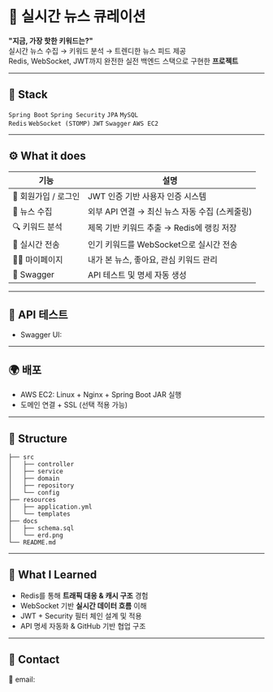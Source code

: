 
# 📰 실시간 뉴스 큐레이션

**"지금, 가장 핫한 키워드는?"**  
실시간 뉴스 수집 → 키워드 분석 → 트렌디한 뉴스 피드 제공  
Redis, WebSocket, JWT까지 완전한 실전 백엔드 스택으로 구현한 **프로젝트**

---

## 🔧 Stack

`Spring Boot` `Spring Security` `JPA` `MySQL`  
`Redis` `WebSocket (STOMP)` `JWT` `Swagger` `AWS EC2`

---

## ⚙️ What it does

| 기능 | 설명 |
|------|------|
| 🔐 회원가입 / 로그인 | JWT 인증 기반 사용자 인증 시스템 |
| 📰 뉴스 수집 | 외부 API 연결 → 최신 뉴스 자동 수집 (스케줄링) |
| 🔍 키워드 분석 | 제목 기반 키워드 추출 → Redis에 랭킹 저장 |
| 🚀 실시간 전송 | 인기 키워드를 WebSocket으로 실시간 전송 |
| 🧑‍💻 마이페이지 | 내가 본 뉴스, 좋아요, 관심 키워드 관리 |
| 📄 Swagger | API 테스트 및 명세 자동 생성 |

---

## 🧪 API 테스트

- Swagger UI: 

---

## 🌍 배포

- AWS EC2: Linux + Nginx + Spring Boot JAR 실행
- 도메인 연결 + SSL (선택 적용 가능)

---

## 📁 Structure

```
├── src
│   ├── controller
│   ├── service
│   ├── domain
│   ├── repository
│   └── config
├── resources
│   ├── application.yml
│   └── templates
├── docs
│   ├── schema.sql
│   └── erd.png
└── README.md
```

---

## 🧠 What I Learned

- Redis를 통해 **트래픽 대응 & 캐시 구조** 경험
- WebSocket 기반 **실시간 데이터 흐름** 이해
- JWT + Security 필터 체인 설계 및 적용
- API 명세 자동화 & GitHub 기반 협업 구조

---

## 💬 Contact

📧 email: 

